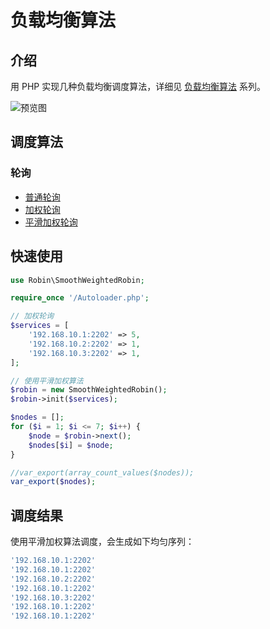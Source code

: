 # 负载均衡算法

## 介绍

用 PHP 实现几种负载均衡调度算法，详细见 [负载均衡算法](https://www.fanhaobai.com/2018/11/load-balance-round-robin.html) 系列。

![预览图](https://img1.fanhaobai.com/2018/11/load-balance-round-robin/1e858872-6235-4131-98ba-433690eb32c1.jpg)

## 调度算法

### 轮询

* [普通轮询](https://github.com/fan-haobai/load-balance/blob/master/Robin/Robin.php)
* [加权轮询](https://github.com/fan-haobai/load-balance/blob/master/Robin/WeightedRobin.php)
* [平滑加权轮询](https://github.com/fan-haobai/load-balance/blob/master/Robin/SmoothWeightedRobin.php)

## 快速使用

```PHP
use Robin\SmoothWeightedRobin;

require_once '/Autoloader.php';

// 加权轮询
$services = [
    '192.168.10.1:2202' => 5,
    '192.168.10.2:2202' => 1,
    '192.168.10.3:2202' => 1,
];

// 使用平滑加权算法
$robin = new SmoothWeightedRobin();
$robin->init($services);

$nodes = [];
for ($i = 1; $i <= 7; $i++) {
    $node = $robin->next();
    $nodes[$i] = $node;
}

//var_export(array_count_values($nodes));
var_export($nodes);
```

## 调度结果

使用平滑加权算法调度，会生成如下均匀序列：

```Bash
'192.168.10.1:2202'
'192.168.10.1:2202'
'192.168.10.2:2202'
'192.168.10.1:2202'
'192.168.10.3:2202'
'192.168.10.1:2202'
'192.168.10.1:2202'
```